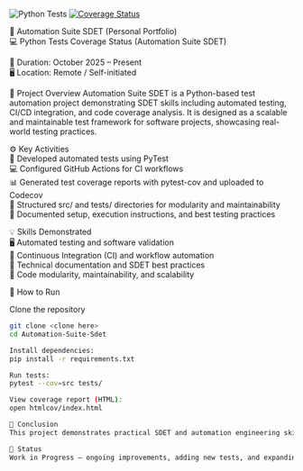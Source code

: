 ![Python Tests](https://github.com/RicardoServilla/Automation-Suite-Sdet/actions/workflows/pytest.yml/badge.svg)
[![Coverage Status](https://codecov.io/gh/RicardoServilla/Automation-Suite-Sdet/branch/main/graph/badge.svg)](https://codecov.io/gh/RicardoServilla/Automation-Suite-Sdet)

🤖 Automation Suite SDET  (Personal Portfolio)  
💻 Python Tests Coverage Status  (Automation Suite SDET)

📅 Duration: October 2025 – Present  
🖥️ Location: Remote / Self-initiated

📝 Project Overview
Automation Suite SDET is a Python-based test automation project demonstrating SDET skills including automated testing, CI/CD integration, and code coverage analysis. It is designed as a scalable and maintainable test framework for software projects, showcasing real-world testing practices.

⚙️ Key Activities  
🤖 Developed automated tests using PyTest  
💻 Configured GitHub Actions for CI workflows  
📊 Generated test coverage reports with pytest-cov and uploaded to Codecov  
🧩 Structured src/ and tests/ directories for modularity and maintainability  
📄 Documented setup, execution instructions, and best testing practices

💡 Skills Demonstrated  
🖥️ Automated testing and software validation  
🔄 Continuous Integration (CI) and workflow automation  
📝 Technical documentation and SDET best practices  
🧩 Code modularity, maintainability, and scalability

🚀 How to Run

Clone the repository  
```bash
git clone <clone here>
cd Automation-Suite-Sdet

Install dependencies:
pip install -r requirements.txt

Run tests:
pytest --cov=src tests/

View coverage report (HTML):
open htmlcov/index.html

🏁 Conclusion
This project demonstrates practical SDET and automation engineering skills, including Python test automation, CI/CD pipelines, and coverage reporting. It is a clear example of building maintainable, modular, and scalable test frameworks in Python.

🚧 Status
Work in Progress – ongoing improvements, adding new tests, and expanding CI/CD integration.
